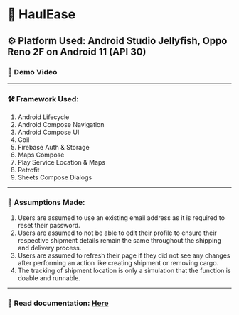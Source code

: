 # 🚚 HaulEase
## ⚙️ Platform Used: Android Studio Jellyfish, Oppo Reno 2F on Android 11 (API 30)
### 🎥 Demo Video

<hr />

### 🛠 Framework Used:
1. Android Lifecycle
2. Android Compose Navigation
3. Android Compose UI
4. Coil
5. Firebase Auth & Storage
6. Maps Compose
7. Play Service Location & Maps
8. Retrofit
9. Sheets Compose Dialogs

<hr />

### 📌 Assumptions Made:
1. Users are assumed to use an existing email address as it is required to reset their password.
2. Users are assumed to not be able to edit their profile to ensure their respective shipment details remain the same throughout the shipping and delivery process.
3. Users are assumed to refresh their page if they did not see any changes after performing an action like creating shipment or removing cargo.
4. The tracking of shipment location is only a simulation that the function is doable and runnable.

<hr/>

### 📂 Read documentation: [Here](https://github.com/NightfuryEquinn/HaulEase/blob/main/AMCA%20Individual%20Documentation%20-%20Yip%20Zi%20Xian%20-%20TP059963.pdf)
